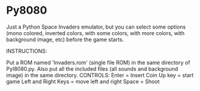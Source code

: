 # Py8080
Just a Python Space Invaders emulator, but you can select some options (mono colored, inverted colors, with some colors, with more colors, with background image, etc) before the game starts. 

INSTRUCTIONS:

Put a ROM named 'Invaders.rom' (single file ROM) in the same directory of PyI8080.py. Also put all the included files (all sounds and background image) in the same directory.
CONTROLS:
Enter = Insert Coin
Up key = start game
Left and Right Keys = move left and right
Space = Shoot
